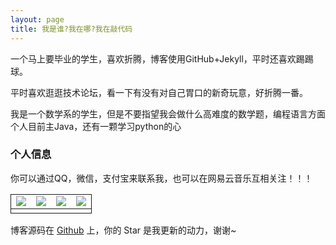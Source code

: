 ```yaml
---
layout: page
title: 我是谁?我在哪?我在敲代码 
---
```


一个马上要毕业的学生，喜欢折腾，博客使用GitHub+Jekyll，平时还喜欢踢踢球。
<p>
平时喜欢逛逛技术论坛，看一下有没有对自己胃口的新奇玩意，好折腾一番。
<p>
我是一个数学系的学生，但是不要指望我会做什么高难度的数学题，编程语言方面个人目前主Java，还有一颗学习python的心

<p>

<h3> 个人信息 </h3>  

你可以通过QQ，微信，支付宝来联系我，也可以在网易云音乐互相关注！！！
<p>
<table  width="auto" cellpadding="0" cellspacing="0" style="text-align:center" border="0">
<tr style="border:1px solid">
<td>
<img src="https://raw.githubusercontent.com/CR1753343566/cr1753343566.github.io/master/images/qq.JPG" />
</td>
<td>
<img src="https://raw.githubusercontent.com/CR1753343566/cr1753343566.github.io/master/images/wx.JPG" />
</td>
<td>
<img src="https://raw.githubusercontent.com/CR1753343566/cr1753343566.github.io/master/images/zfb.JPG" />
</td>
<td>
<img src="https://raw.githubusercontent.com/CR1753343566/cr1753343566.github.io/master/images/wyy.jpg" />
</td>
</tr>
<tr style="border:1px solid">
<td>
</td><td>
</td><td>
</td><td>
</td>
</tr>
</table>

博客源码在 <a target="_blank" href='https://github.com/cr1753343566/cr1753343566.github.io/'>Github</a> 上，你的 Star 是我更新的动力，谢谢~










